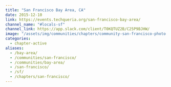 ```yaml
---
title: "San Francisco Bay Area, CA"
date: 2015-12-10
link: https://events.techqueria.org/san-francisco-bay-area/
channel_name: "#locals-sf"
channel_link: https://app.slack.com/client/T0KQTUZ2B/C25P9BJHW/
image: "/assets/img/communities/chapters/community-san-francisco-photo.jpeg"
categories:
  - chapter-active
aliases:
  - /bay-area/
  - /communities/san-francisco/
  - /communities/bay-area/
  - /san-francisco/
  - /sf/
  - /chapters/san-francisco/
---
```

